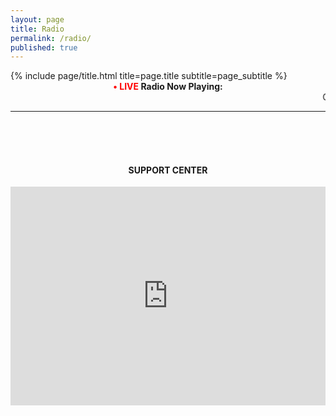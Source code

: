 ```yaml
---
layout: page
title: Radio
permalink: /radio/
published: true
---
```


<div class="page" markdown="1">
{% include page/title.html title=page.title subtitle=page_subtitle %}
<center><font color="red"><strong>• LIVE</font> Radio Now Playing:</strong></center>
<marquee>ChilledCow : LoFi Compilation 2021</marquee>
<center>
<div data-video="5qap5aO4i9A"
         data-autoplay="1"
         data-loop="0"
         id="youtube-audio">
</div>
<script src="https://www.youtube.com/iframe_api"></script>
<script src="https://cdn.rawgit.com/labnol/files/master/yt.js"></script>
<hr>
<br />
<br />
<br />
<h4>SUPPORT CENTER</h4>
<iframe src="https://discord.com/widget?id=774638414976909333&theme=dark" width="100%" height="350" allowtransparency="true" frameborder="0" sandbox="allow-popups allow-popups-to-escape-sandbox allow-same-origin allow-scripts"></iframe>
</center>
</div>
